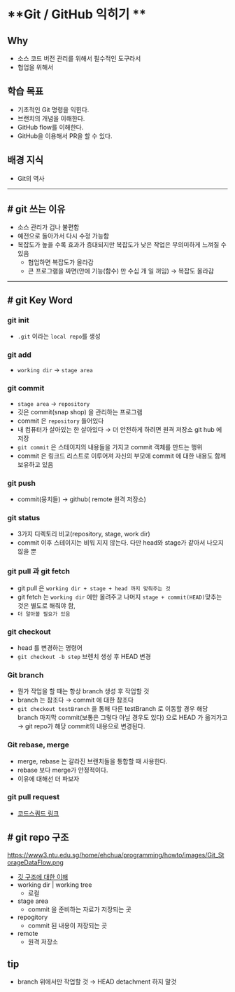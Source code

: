 # **Git / GitHub 익히기 **

## **Why**

- 소스 코드 버전 관리를 위해서 필수적인 도구라서
- 협업을 위해서

## **학습 목표**

- 기초적인 Git 명령을 익힌다.
- 브랜치의 개념을 이해한다.
- GitHub flow를 이해한다.
- GitHub을 이용해서 PR을 할 수 있다.

## **배경 지식**

- Git의 역사

---

## # git 쓰는 이유

- 소스 관리가 겁나 불편함
- 예전으로 돌아가서 다시 수정 가능함
- 복잡도가 높을 수록 효과가 증대되지만 복잡도가 낮은 작업은 무의미하게 느껴질 수 있음
    - 협업하면 복잡도가 올라감
    - 큰 프로그램을 짜면(안에 기능(함수) 만 수십 개 일 꺼임) → 복잡도 올라감

---

## # git Key Word

### git init

- `.git` 이라는 `local repo`를 생성

### git add

- `working dir` → `stage area`

### git commit

- `stage area` →  `repository`
- 깃은 commit(snap shop) 을 관리하는 프로그램
- commit 은 `repository` 들어있다
- 내 컴퓨터가 살아있는 한 살아있다 → 더 안전하게 하려면 원격 저장소 git hub 에 저장
- `git commit` 은 스테이지의 내용들을 가지고 commit 객체를 만드는 행위
- commit 은 링크드 리스트로 이루어져 자신의 부모에 commit 에 대한 내용도 함께 보유하고 있음

### git push

- commit(뭉치들) → github( remote 원격 저장소)

### git status

- 3가지 디렉토리 비교(repository, stage, work dir)
- commit 이후 스테이지는 비워 지지 않는다. 다만 head와 stage가 같아서 나오지 않을 뿐

### git pull 과 git fetch

- git pull 은 `working dir + stage + head 까지 맞춰주는 것`
- git fetch 는 `working dir` 에만 올려주고 나머지 `stage + commit(HEAD)`맞추는 것은 별도로 해줘야 함,
- `더 알아볼 필요가 있음`

### git checkout

- head 를 변경하는 명령어
- `git checkout -b step` 브렌치 생성 후 HEAD 변경

### Git branch

- 뭔가 작업을 할 때는 항상 branch 생성 후 작업할 것
- branch 는 참조다 → commit 에 대한 참조다
- `git checkout testBranch` 을 통해 다른 testBranch 로 이동할 경우 해당 branch 마지막 commit(보통은 그렇다 아닐 경우도 있다) 으로 HEAD 가 옮겨가고 → git repo가 해당 commit의 내용으로 변경된다.

### Git rebase, merge

- merge, rebase 는 갈라진 브랜치들을 통합할 때 사용한다.
- rebase 보다 merge가 안정적이다.
- 이유에 대해선 더 파보자

### git pull request

- [코드스쿼드 링크](https://github.com/code-squad/codesquad-docs/blob/master/codereview/README.md)

## # git repo 구조
https://www3.ntu.edu.sg/home/ehchua/programming/howto/images/Git_StorageDataFlow.png
- [깃 구조에 대한 이해](https://nanite.tistory.com/39)
- working dir | working tree
    - 로컬
- stage area
    - commit 을 준비하는 자료가 저장되는 곳
- repogitory
    - commit 된 내용이 저장되는 곳
- remote
    - 원격 저장소

## tip

- branch 위에서만 작업할 것 → HEAD detachment 하지 말것
